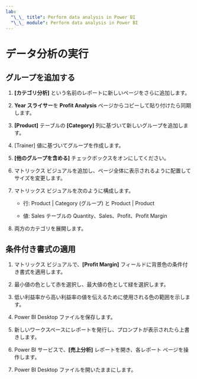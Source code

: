 ```yaml
---
lab:
  "\_\_ title": Perform data analysis in Power BI
  "\_\_ module": Perform data analysis in Power BI
---
```

# データ分析の実行

## グループを追加する

1. **[カテゴリ分析]** という名前のレポートに新しいページをさらに追加します。

1. **Year スライサー**を **Profit Analysis** ページからコピーして貼り付けたら同期します。

1. **[Product]** テーブルの **[Category]** 列に基づいて新しいグループを追加します。

1. [Trainer] 値に基づいてグループを作成します。

1. **[他のグループを含める]** チェックボックスをオンにしてください。

1. マトリックス ビジュアルを追加し、ページ全体に表示されるように配置してサイズを変更します。

1. マトリックス ビジュアルを次のように構成します。

    - 行: Product | Category (グループ) と Product | Product

    - 値: Sales テーブルの Quantity、Sales、Profit、Profit Margin

1. 両方のカテゴリを展開します。

## 条件付き書式の適用

1. マトリックス ビジュアルで、**[Profit Margin]** フィールドに背景色の条件付き書式を適用します。

1. 最小値の色として赤を選択し、最大値の色として緑を選択します。

1. 低い利益率から高い利益率の値を伝えるために使用される色の範囲を示します。

1. Power BI Desktop ファイルを保存します。

1. 新しいワークスペースにレポートを発行し、プロンプトが表示されたら上書きします。

1. Power BI サービスで、**[売上分析]** レポートを開き、各レポート ページを操作します。

1. Power BI Desktop ファイルを開いたままにします。
